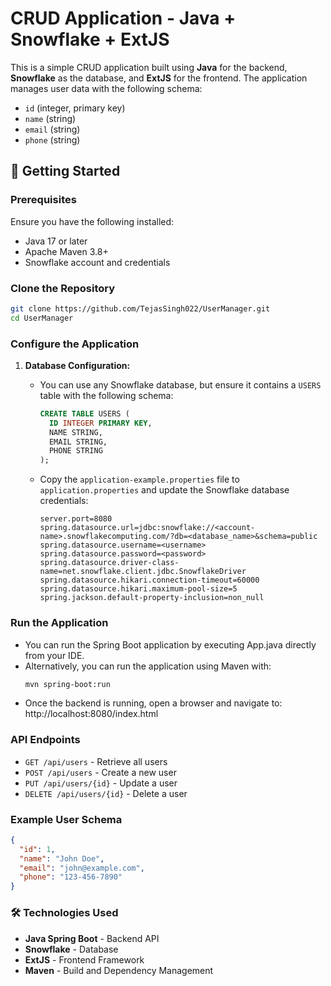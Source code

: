# CRUD Application - Java + Snowflake + ExtJS

This is a simple CRUD application built using **Java** for the backend, **Snowflake** as the database, and **ExtJS** for the frontend. The application manages user data with the following schema:

* `id` (integer, primary key)
* `name` (string)
* `email` (string)
* `phone` (string)

## 🚀 Getting Started

### Prerequisites

Ensure you have the following installed:

* Java 17 or later
* Apache Maven 3.8+
* Snowflake account and credentials

### Clone the Repository

```bash
git clone https://github.com/TejasSingh022/UserManager.git
cd UserManager
```

### Configure the Application

1. **Database Configuration:**
   * You can use any Snowflake database, but ensure it contains a `USERS` table with the following schema:
      ```sql
      CREATE TABLE USERS (
        ID INTEGER PRIMARY KEY,
        NAME STRING,
        EMAIL STRING,
        PHONE STRING
      );
      ```

   * Copy the `application-example.properties` file to `application.properties` and update the Snowflake database credentials:

     ```properties
     server.port=8080
     spring.datasource.url=jdbc:snowflake://<account-name>.snowflakecomputing.com/?db=<database_name>&schema=public
     spring.datasource.username=<username>
     spring.datasource.password=<password>
     spring.datasource.driver-class-name=net.snowflake.client.jdbc.SnowflakeDriver
     spring.datasource.hikari.connection-timeout=60000
     spring.datasource.hikari.maximum-pool-size=5
     spring.jackson.default-property-inclusion=non_null
     ```

### Run the Application

- You can run the Spring Boot application by executing App.java directly from your IDE.
- Alternatively, you can run the application using Maven with:
  ```bash
  mvn spring-boot:run
  ```
- Once the backend is running, open a browser and navigate to:
  http://localhost:8080/index.html

### API Endpoints

* `GET /api/users` - Retrieve all users
* `POST /api/users` - Create a new user
* `PUT /api/users/{id}` - Update a user
* `DELETE /api/users/{id}` - Delete a user

### Example User Schema

```json
{
  "id": 1,
  "name": "John Doe",
  "email": "john@example.com",
  "phone": "123-456-7890"
}
```

### 🛠️ Technologies Used

* **Java Spring Boot** - Backend API
* **Snowflake** - Database
* **ExtJS** - Frontend Framework
* **Maven** - Build and Dependency Management
